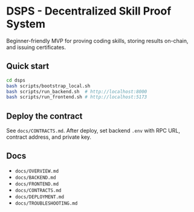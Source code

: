 # DSPS - Decentralized Skill Proof System

Beginner-friendly MVP for proving coding skills, storing results on-chain, and issuing certificates.

## Quick start
```bash
cd dsps
bash scripts/bootstrap_local.sh
bash scripts/run_backend.sh  # http://localhost:8000
bash scripts/run_frontend.sh # http://localhost:5173
```

## Deploy the contract
See `docs/CONTRACTS.md`. After deploy, set backend `.env` with RPC URL, contract address, and private key.

## Docs
- `docs/OVERVIEW.md`
- `docs/BACKEND.md`
- `docs/FRONTEND.md`
- `docs/CONTRACTS.md`
- `docs/DEPLOYMENT.md`
- `docs/TROUBLESHOOTING.md`